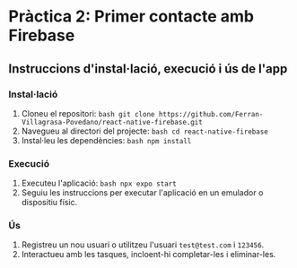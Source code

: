 # Pràctica 2: Primer contacte amb Firebase

## Instruccions d'instal·lació, execució i ús de l'app

### Instal·lació
1. Cloneu el repositori:
        ```bash
        git clone https://github.com/Ferran-Villagrasa-Povedano/react-native-firebase.git
        ```
2. Navegueu al directori del projecte:
        ```bash
        cd react-native-firebase
        ```
3. Instal·leu les dependències:
        ```bash
        npm install
        ```

### Execució
1. Executeu l'aplicació:
        ```bash
        npx expo start
        ```
2. Seguiu les instruccions per executar l'aplicació en un emulador o dispositiu físic.

### Ús
1. Registreu un nou usuari o utilitzeu l'usuari `test@test.com` i `123456`.
2. Interactueu amb les tasques, incloent-hi completar-les i eliminar-les.
